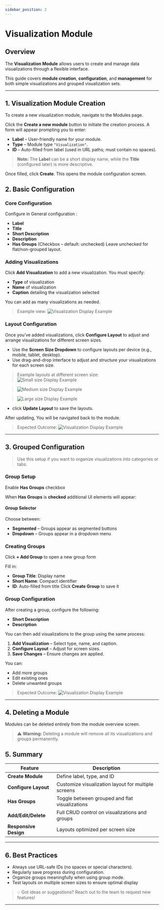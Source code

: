 ```yaml
---
sidebar_position: 2
---
```


# Visualization Module

## Overview

The **Visualization Module** allows users to create and manage data visualizations through a flexible interface.

This guide covers **module creation**, **configuration**, and **management** for both simple visualizations and grouped visualization sets.

---

## 1. Visualization Module Creation

To create a new visualization module, navigate to the Modules page.

Click the **Create a new module** button to initiate the creation process. A form will appear prompting you to enter:

- **Label** – User-friendly name for your module.
- **Type** – Module type `"Visualization"`.
- **ID** – Auto-filled from label (used in URL paths; must contain no spaces).
 > **Note:** The **Label** can be a short display name, while the **Title** (configured later) is more descriptive.

Once filled, click **Create**. This opens the module configuration screen.

## 2. Basic Configuration

### Core Configuration

Configure in General configuration :

- **Label**
- **Title**
- **Short Description**
- **Description**
- **Has Groups** (Checkbox – default: unchecked) Leave unchecked for flat/non-grouped layout.

### Adding Visualizations

Click **Add Visualization** to add a new visualization. You must specify:

- **Type** of visualization
- **Name** of visualization
- **Caption** detailing the visualization selected

You can add as many visualizations as needed.

> Example view:
> ![Visualization Display Example](../../../static/img/visualization/flat-visuals.png)

### Layout Configuration

Once you’ve added visualizations, click **Configure Layout** to adjust and arrange visualizations for different screen sizes.

- Use the **Screen Size Dropdown** to configure layouts per device (e.g., mobile, tablet, desktop).
- Use drag-and-drop interface to adjust and structure your visualizations for each screen size.
> Example layouts at different screen size:
> ![Small size Display Example](../../../static/img/visualization/small-screen.png)

> ![Medium size Display Example](../../../static/img/visualization/medium-sceen.png)

> ![Large size Display Example](../../../static/img/visualization/large-screen.png)

- click **Update Layout** to save the layouts.

After updating, You will be navigated back to the module.


> Expected Outcome:
> ![Visualization Display Example](../../../static/img/visualization/flat-portal.png)
---

## 3. Grouped Configuration

> Use this setup if you want to organize visualizations into categories or tabs.

### Group Setup

Enable **Has Groups** checkbox

When **Has Groups** is **checked** additional UI elements will appear:

#### Group Selector

Choose between:

- **Segmented** – Groups appear as segmented buttons
- **Dropdown** – Groups appear in a dropdown menu

### Creating Groups

Click **+ Add Group** to open a new group form

Fill in:

- **Group Title**: Display name
- **Short Name**: Compact identifier
- **ID**: Auto-filled from title
  Click **Create Group** to save it

### Group Configuration

After creating a group, configure the following:

- **Short Description**
- **Description**

You can then add visualizations to the group using the same process:

1. **Add Visualization** – Select type, name, and caption.
2. **Configure Layout** – Adjust for screen sizes.
3. **Save Changes** – Ensure changes are applied.

You can:

- Add more groups
- Edit existing ones
- Delete unwanted groups

> Expected Outcome:
> ![Visualization Display Example](../../../static/img/visualization/grouped-portal.png)
---

## 4. Deleting a Module

Modules can be deleted entirely from the module overview screen.

> ⚠️ **Warning:** Deleting a module will remove all its visualizations and groups permanently.

## 5. Summary

| Feature               | Description                                         |
| --------------------- | --------------------------------------------------- |
| **Create Module**     | Define label, type, and ID                          |
| **Configure Layout**  | Customize visualization layout for multiple screens |
| **Has Groups**        | Toggle between grouped and flat visualizations      |
| **Add/Edit/Delete**   | Full CRUD control on visualizations and groups      |
| **Responsive Design** | Layouts optimized per screen size                   |

---

## 6. Best Practices

- Always use URL-safe IDs (no spaces or special characters).
- Regularly save progress during configuration.
- Organize groups meaningfully when using group mode.
- Test layouts on multiple screen sizes to ensure optimal display

> 💡 Got ideas or suggestions? Reach out to the team to request new features!

---
